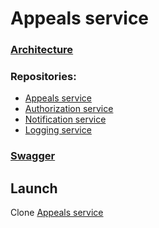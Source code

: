 # Appeals service

### [Architecture](https://github.com/Appeals-service/Appeals_service/blob/main/architecture/schema.png)

### Repositories:<br>
- [Appeals service](https://github.com/Appeals-service/Appeals_service)
- [Authorization service](https://github.com/Appeals-service/Authorization_service)
- [Notification service](https://github.com/Appeals-service/Notification_service)
- [Logging service](https://github.com/Appeals-service/Logging_service)

### [Swagger](http://127.0.0.1:8000/docs)

## Launch<br>
Clone [Appeals service](https://github.com/Appeals-service/Appeals_service)
